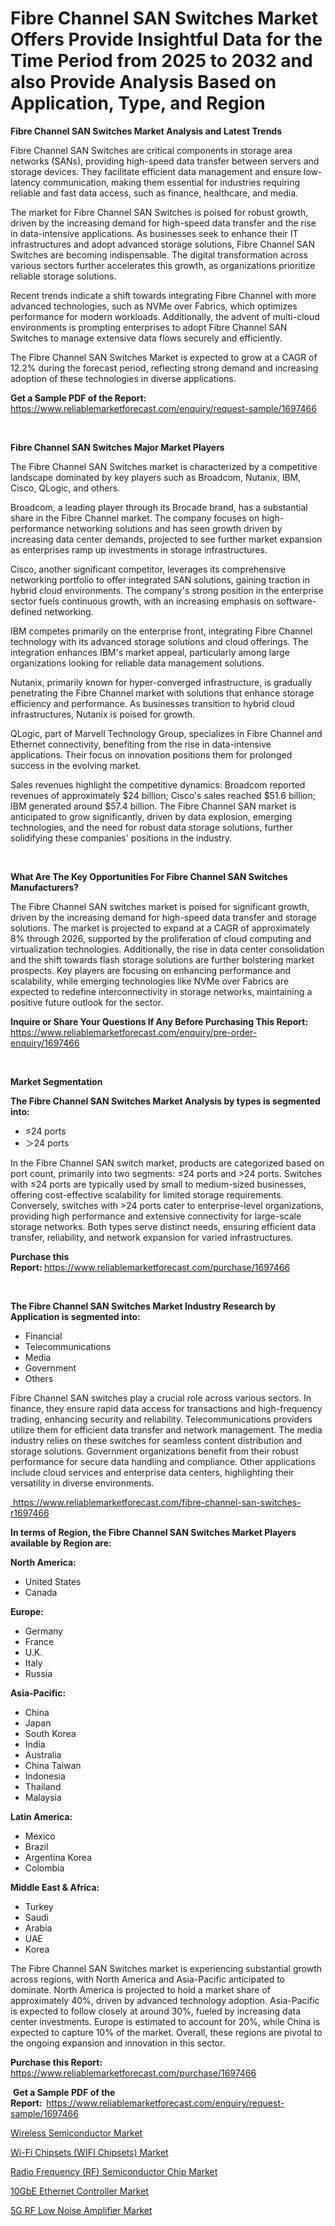 <p><h1>Fibre Channel SAN Switches Market Offers Provide Insightful Data for the Time Period from 2025 to 2032 and also Provide Analysis Based on Application, Type, and Region</h1></p><p><strong>Fibre Channel SAN Switches Market Analysis and Latest Trends</strong></p>
<p><p>Fibre Channel SAN Switches are critical components in storage area networks (SANs), providing high-speed data transfer between servers and storage devices. They facilitate efficient data management and ensure low-latency communication, making them essential for industries requiring reliable and fast data access, such as finance, healthcare, and media.</p><p>The market for Fibre Channel SAN Switches is poised for robust growth, driven by the increasing demand for high-speed data transfer and the rise in data-intensive applications. As businesses seek to enhance their IT infrastructures and adopt advanced storage solutions, Fibre Channel SAN Switches are becoming indispensable. The digital transformation across various sectors further accelerates this growth, as organizations prioritize reliable storage solutions.</p><p>Recent trends indicate a shift towards integrating Fibre Channel with more advanced technologies, such as NVMe over Fabrics, which optimizes performance for modern workloads. Additionally, the advent of multi-cloud environments is prompting enterprises to adopt Fibre Channel SAN Switches to manage extensive data flows securely and efficiently.</p><p>The Fibre Channel SAN Switches Market is expected to grow at a CAGR of 12.2% during the forecast period, reflecting strong demand and increasing adoption of these technologies in diverse applications.</p></p>
<p><strong>Get a Sample PDF of the Report:&nbsp;</strong> <a href="https://www.reliablemarketforecast.com/enquiry/request-sample/1697466?utm_campaign=1832&utm_medium=2&utm_source=Github&utm_content=ia&utm_term=24032025&utm_id=fibre-channel-san-switches">https://www.reliablemarketforecast.com/enquiry/request-sample/1697466</a></p>
<p>&nbsp;</p>
<p><strong>Fibre Channel SAN Switches Major Market Players</strong></p>
<p><p>The Fibre Channel SAN Switches market is characterized by a competitive landscape dominated by key players such as Broadcom, Nutanix, IBM, Cisco, QLogic, and others. </p><p>Broadcom, a leading player through its Brocade brand, has a substantial share in the Fibre Channel market. The company focuses on high-performance networking solutions and has seen growth driven by increasing data center demands, projected to see further market expansion as enterprises ramp up investments in storage infrastructures.</p><p>Cisco, another significant competitor, leverages its comprehensive networking portfolio to offer integrated SAN solutions, gaining traction in hybrid cloud environments. The company's strong position in the enterprise sector fuels continuous growth, with an increasing emphasis on software-defined networking.</p><p>IBM competes primarily on the enterprise front, integrating Fibre Channel technology with its advanced storage solutions and cloud offerings. The integration enhances IBM's market appeal, particularly among large organizations looking for reliable data management solutions. </p><p>Nutanix, primarily known for hyper-converged infrastructure, is gradually penetrating the Fibre Channel market with solutions that enhance storage efficiency and performance. As businesses transition to hybrid cloud infrastructures, Nutanix is poised for growth.</p><p>QLogic, part of Marvell Technology Group, specializes in Fibre Channel and Ethernet connectivity, benefiting from the rise in data-intensive applications. Their focus on innovation positions them for prolonged success in the evolving market.</p><p>Sales revenues highlight the competitive dynamics: Broadcom reported revenues of approximately $24 billion; Cisco's sales reached $51.6 billion; IBM generated around $57.4 billion. The Fibre Channel SAN market is anticipated to grow significantly, driven by data explosion, emerging technologies, and the need for robust data storage solutions, further solidifying these companies' positions in the industry.</p></p>
<p>&nbsp;</p>
<p><strong>What Are The Key Opportunities For Fibre Channel SAN Switches Manufacturers?</strong></p>
<p><p>The Fibre Channel SAN switches market is poised for significant growth, driven by the increasing demand for high-speed data transfer and storage solutions. The market is projected to expand at a CAGR of approximately 8% through 2026, supported by the proliferation of cloud computing and virtualization technologies. Additionally, the rise in data center consolidation and the shift towards flash storage solutions are further bolstering market prospects. Key players are focusing on enhancing performance and scalability, while emerging technologies like NVMe over Fabrics are expected to redefine interconnectivity in storage networks, maintaining a positive future outlook for the sector.</p></p>
<p><strong>Inquire or Share Your Questions If Any Before Purchasing This Report:</strong> <a href="https://www.reliablemarketforecast.com/enquiry/pre-order-enquiry/1697466?utm_campaign=1832&utm_medium=2&utm_source=Github&utm_content=ia&utm_term=24032025&utm_id=fibre-channel-san-switches">https://www.reliablemarketforecast.com/enquiry/pre-order-enquiry/1697466</a></p>
<p>&nbsp;</p>
<p><strong>Market Segmentation</strong></p>
<p><strong>The Fibre Channel SAN Switches Market Analysis by types is segmented into:</strong></p>
<p><ul><li>≤24 ports</li><li>＞24 ports</li></ul></p>
<p><p>In the Fibre Channel SAN switch market, products are categorized based on port count, primarily into two segments: ≤24 ports and >24 ports. Switches with ≤24 ports are typically used by small to medium-sized businesses, offering cost-effective scalability for limited storage requirements. Conversely, switches with >24 ports cater to enterprise-level organizations, providing high performance and extensive connectivity for large-scale storage networks. Both types serve distinct needs, ensuring efficient data transfer, reliability, and network expansion for varied infrastructures.</p></p>
<p><strong>Purchase this Report:&nbsp;</strong><a href="https://www.reliablemarketforecast.com/purchase/1697466?utm_campaign=1832&utm_medium=2&utm_source=Github&utm_content=ia&utm_term=24032025&utm_id=fibre-channel-san-switches">https://www.reliablemarketforecast.com/purchase/1697466</a></p>
<p>&nbsp;</p>
<p><strong>The Fibre Channel SAN Switches Market Industry Research by Application is segmented into:</strong></p>
<p><ul><li>Financial</li><li>Telecommunications</li><li>Media</li><li>Government</li><li>Others</li></ul></p>
<p><p>Fibre Channel SAN switches play a crucial role across various sectors. In finance, they ensure rapid data access for transactions and high-frequency trading, enhancing security and reliability. Telecommunications providers utilize them for efficient data transfer and network management. The media industry relies on these switches for seamless content distribution and storage solutions. Government organizations benefit from their robust performance for secure data handling and compliance. Other applications include cloud services and enterprise data centers, highlighting their versatility in diverse environments.</p></p>
<p><a href="https://www.reliablemarketforecast.com/fibre-channel-san-switches-r1697466?utm_campaign=1832&utm_medium=2&utm_source=Github&utm_content=ia&utm_term=24032025&utm_id=fibre-channel-san-switches">&nbsp;https://www.reliablemarketforecast.com/fibre-channel-san-switches-r1697466</a></p>
<p><strong>In terms of Region, the Fibre Channel SAN Switches Market Players available by Region are:</strong></p>
<p>
    <p> <strong> North America: </strong>
        <ul>
            <li>United States</li>
            <li>Canada</li>
        </ul>
        </p> 
    <p> <strong> Europe: </strong>
        <ul>
            <li>Germany</li>
            <li>France</li>
            <li>U.K.</li>
            <li>Italy</li>
            <li>Russia</li>
        </ul>
        </p> 
    <p> <strong> Asia-Pacific: </strong>
        <ul>
            <li>China</li>
            <li>Japan</li>
            <li>South Korea</li>
            <li>India</li>
            <li>Australia</li>
            <li>China Taiwan</li>
            <li>Indonesia</li>
            <li>Thailand</li>
            <li>Malaysia</li>
        </ul>
        </p> 
    <p> <strong> Latin America: </strong>
        <ul>
            <li>Mexico</li>
            <li>Brazil</li>
            <li>Argentina Korea</li>
            <li>Colombia</li>
        </ul>
        </p> 
    <p> <strong> Middle East & Africa: </strong>
        <ul>
            <li>Turkey</li>
            <li>Saudi</li>
            <li>Arabia</li>
            <li>UAE</li>
            <li>Korea</li>
        </ul>
    </p>
    </p>
<p><p>The Fibre Channel SAN Switches market is experiencing substantial growth across regions, with North America and Asia-Pacific anticipated to dominate. North America is projected to hold a market share of approximately 40%, driven by advanced technology adoption. Asia-Pacific is expected to follow closely at around 30%, fueled by increasing data center investments. Europe is estimated to account for 20%, while China is expected to capture 10% of the market. Overall, these regions are pivotal to the ongoing expansion and innovation in this sector.</p></p>
<p><strong>Purchase this Report: </strong><a href="https://www.reliablemarketforecast.com/purchase/1697466?utm_campaign=1832&utm_medium=2&utm_source=Github&utm_content=ia&utm_term=24032025&utm_id=fibre-channel-san-switches">https://www.reliablemarketforecast.com/purchase/1697466</a></p>
<p>&nbsp;<strong>Get a Sample PDF of the Report:&nbsp;&nbsp;</strong><a href="https://www.reliablemarketforecast.com/enquiry/request-sample/1697466?utm_campaign=1832&utm_medium=2&utm_source=Github&utm_content=ia&utm_term=24032025&utm_id=fibre-channel-san-switches">https://www.reliablemarketforecast.com/enquiry/request-sample/1697466</a></p>
<p><strong></strong></p>
<p><p><a href="https://github.com/fabrehugessf/Market-Research-Report-List-1/blob/main/wireless-semiconductor-market.md?utm_campaign=1832&utm_medium=2&utm_source=Github&utm_content=ia&utm_term=24032025&utm_id=fibre-channel-san-switches">Wireless Semiconductor Market</a></p><p><a href="https://github.com/wiltsdeenyuw/Market-Research-Report-List-1/blob/main/wi-fi-chipsets-wifi-chipsets-market.md?utm_campaign=1832&utm_medium=2&utm_source=Github&utm_content=ia&utm_term=24032025&utm_id=fibre-channel-san-switches">Wi-Fi Chipsets (WIFI Chipsets) Market</a></p><p><a href="https://github.com/nsmifidget3/Market-Research-Report-List-1/blob/main/radio-frequency-rf-semiconductor-chip-market.md?utm_campaign=1832&utm_medium=2&utm_source=Github&utm_content=ia&utm_term=24032025&utm_id=fibre-channel-san-switches">Radio Frequency (RF) Semiconductor Chip Market</a></p><p><a href="https://github.com/orlinvisonju/Market-Research-Report-List-1/blob/main/10gbe-ethernet-controller-market.md?utm_campaign=1832&utm_medium=2&utm_source=Github&utm_content=ia&utm_term=24032025&utm_id=fibre-channel-san-switches">10GbE Ethernet Controller Market</a></p><p><a href="https://github.com/bozzoquishmd/Market-Research-Report-List-1/blob/main/5g-rf-low-noise-amplifier-market.md?utm_campaign=1832&utm_medium=2&utm_source=Github&utm_content=ia&utm_term=24032025&utm_id=fibre-channel-san-switches">5G RF Low Noise Amplifier Market</a></p></p>